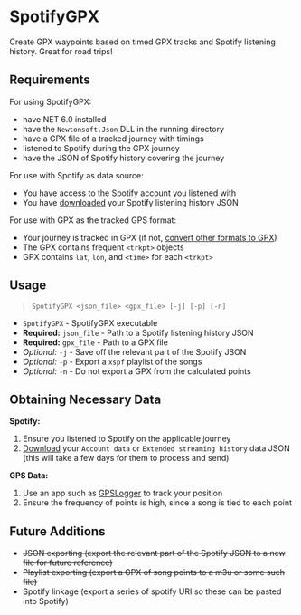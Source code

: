 ﻿# SpotifyGPX

Create GPX waypoints based on timed GPX tracks and Spotify listening history. Great for road trips!

## Requirements

For using SpotifyGPX:
 - have NET 6.0 installed
 - have the `Newtonsoft.Json` DLL in the running directory
 - have a GPX file of a tracked journey with timings
 - listened to Spotify during the GPX journey
 - have the JSON of Spotify history covering the journey

For use with Spotify as data source:
 - You have access to the Spotify account you listened with
 - You have [downloaded](https://www.spotify.com/account/privacy/) your Spotify listening history JSON

For use with GPX as the tracked GPS format:
 - Your journey is tracked in GPX (if not, [convert other formats to GPX](https://www.gpsvisualizer.com/convert_input))
 - The GPX contains frequent `<trkpt>` objects
 - GPX contains `lat`, `lon`, and `<time>` for each `<trkpt>`

## Usage

> `SpotifyGPX <json_file> <gpx_file> [-j] [-p] [-n]`

 - `SpotifyGPX` - SpotifyGPX executable
 - **Required:** `json_file` - Path to a Spotify listening history JSON
 - **Required:** `gpx_file` - Path to a GPX file
 - *Optional:* `-j` - Save off the relevant part of the Spotify JSON
 - *Optional:* `-p` - Export a `xspf` playlist of the songs
 - *Optional:* `-n` - Do not export a GPX from the calculated points

## Obtaining Necessary Data

**Spotify:**
 1. Ensure you listened to Spotify on the applicable journey
 2. [Download](https://www.spotify.com/account/privacy/) your `Account data` or `Extended streaming history` data JSON (this will take a few days for them to process and send)

**GPS Data:**
 1. Use an app such as [GPSLogger](https://github.com/mendhak/gpslogger) to track your position
 2. Ensure the frequency of points is high, since a song is tied to each point

## Future Additions

 - ~~JSON exporting (export the relevant part of the Spotify JSON to a new file for future reference)~~
 - ~~Playlist exporting (export a GPX of song points to a m3u or some such file)~~
 - Spotify linkage (export a series of spotify URI so these can be pasted into Spotify)
